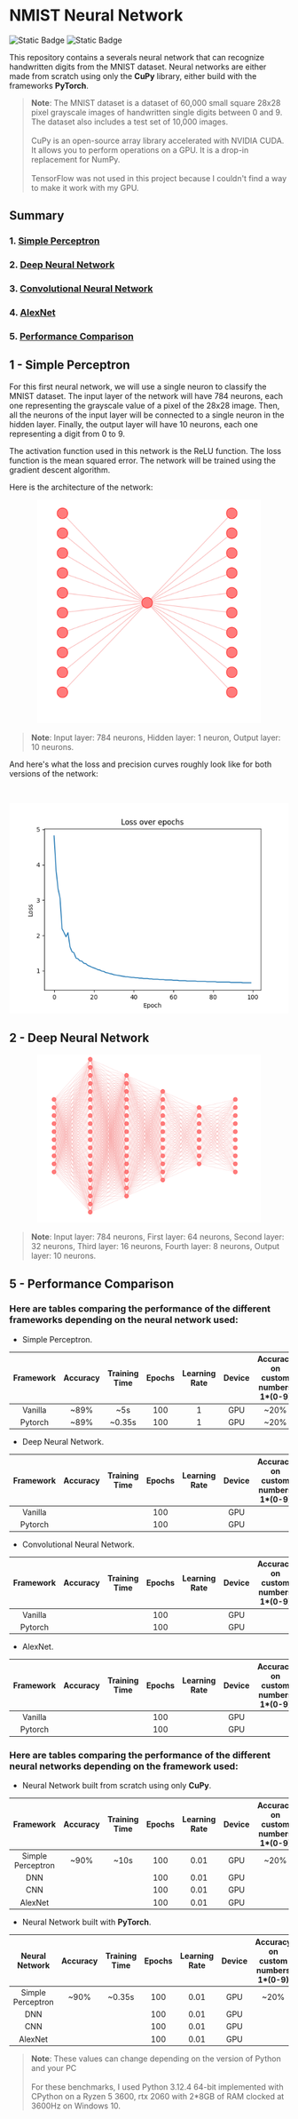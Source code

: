 # NMIST Neural Network

![Static Badge](https://img.shields.io/badge/made_in-France-red?labelColor=blue)
![Static Badge](https://img.shields.io/badge/language-Python-f7d54d?labelColor=4771a4)

This repository contains a severals neural network that can recognize handwritten digits from the MNIST dataset. Neural networks are either made from scratch using only the **CuPy** library, either build with the frameworks **PyTorch**.

> **Note**: The MNIST dataset is a dataset of 60,000 small square 28x28 pixel grayscale images of handwritten single digits between 0 and 9. The dataset also includes a test set of 10,000 images.<br><br>
> CuPy is an open-source array library accelerated with NVIDIA CUDA. It allows you to perform operations on a GPU. It is a drop-in replacement for NumPy.<br><br>
> TensorFlow was not used in this project because I couldn't find a way to make it work with my GPU.

## Summary

### 1. [Simple Perceptron](#1---simple-perceptron)

### 2. [Deep Neural Network](#2---deep-neural-network)

### 3. [Convolutional Neural Network](#3---convolutional-neural-network)

### 4. [AlexNet](4---alexnet)

### 5. [Performance Comparison](#5---performance-comparison)

## 1 - Simple Perceptron

For this first neural network, we will use a single neuron to classify the MNIST dataset. The input layer of the network will have 784 neurons, each one representing the grayscale value of a pixel of the 28x28 image. Then, all the neurons of the input layer will be connected to a single neuron in the hidden layer. Finally, the output layer will have 10 neurons, each one representing a digit from 0 to 9.

The activation function used in this network is the ReLU function. The loss function is the mean squared error. The network will be trained using the gradient descent algorithm.

Here is the architecture of the network:

<p align="center">
<img src="assets/svg/single_neuron_architecture.svg" alt="Single neuronne architecture" style="width:80%"/>
</p>

> **Note**: Input layer: 784 neurons, Hidden layer: 1 neuron, Output layer: 10 neurons.

And here's what the loss and precision curves roughly look like for both versions of the network:

<br>
<p align="center">
<img src="assets/images/loss_vs_epoch_single_neuron_scratch.png"/>
</p>

## 2 - Deep Neural Network

<p align="center">
<img src="assets/svg/deep_neural_network_architecture.svg" alt="Single neuronne architecture" style="width:80%"/>
</p>

> **Note**: Input layer: 784 neurons, First layer: 64 neurons, Second layer: 32 neurons, Third layer: 16 neurons, Fourth layer: 8 neurons, Output layer: 10 neurons.

## 5 - Performance Comparison

### Here are tables comparing the performance of the different frameworks depending on the neural network used:

- Simple Perceptron.

| Framework | Accuracy | Training Time | Epochs | Learning Rate | Device | Accuracy on custom numbers 1\*(0-9) |
| :-------: | :------: | :-----------: | :----: | :-----------: | :----: | :---------------------------------: |
|  Vanilla  |   ~89%   |      ~5s      |  100   |       1       |  GPU   |                ~20%                 |
|  Pytorch  |   ~89%   |    ~0.35s     |  100   |       1       |  GPU   |                ~20%                 |

- Deep Neural Network.

| Framework | Accuracy | Training Time | Epochs | Learning Rate | Device | Accuracy on custom numbers 1\*(0-9) |
| :-------: | :------: | :-----------: | :----: | :-----------: | :----: | :---------------------------------: |
|  Vanilla  |          |               |  100   |               |  GPU   |                                     |
|  Pytorch  |          |               |  100   |               |  GPU   |                                     |

- Convolutional Neural Network.

| Framework | Accuracy | Training Time | Epochs | Learning Rate | Device | Accuracy on custom numbers 1\*(0-9) |
| :-------: | :------: | :-----------: | :----: | :-----------: | :----: | :---------------------------------: |
|  Vanilla  |          |               |  100   |               |  GPU   |                                     |
|  Pytorch  |          |               |  100   |               |  GPU   |                                     |

- AlexNet.

| Framework | Accuracy | Training Time | Epochs | Learning Rate | Device | Accuracy on custom numbers 1\*(0-9) |
| :-------: | :------: | :-----------: | :----: | :-----------: | :----: | :---------------------------------: |
|  Vanilla  |          |               |  100   |               |  GPU   |                                     |
|  Pytorch  |          |               |  100   |               |  GPU   |                                     |

### Here are tables comparing the performance of the different neural networks depending on the framework used:

- Neural Network built from scratch using only **CuPy**.

|     Framework     | Accuracy | Training Time | Epochs | Learning Rate | Device | Accuracy on custom numbers 1\*(0-9) |
| :---------------: | :------: | :-----------: | :----: | :-----------: | :----: | :---------------------------------: |
| Simple Perceptron |   ~90%   |     ~10s      |  100   |     0.01      |  GPU   |                ~20%                 |
|        DNN        |          |               |  100   |     0.01      |  GPU   |                                     |
|        CNN        |          |               |  100   |     0.01      |  GPU   |                                     |
|      AlexNet      |          |               |  100   |     0.01      |  GPU   |                                     |

- Neural Network built with **PyTorch**.

|  Neural Network   | Accuracy | Training Time | Epochs | Learning Rate | Device | Accuracy on custom numbers 1\*(0-9) |
| :---------------: | :------: | :-----------: | :----: | :-----------: | :----: | :---------------------------------: |
| Simple Perceptron |   ~90%   |    ~0.35s     |  100   |     0.01      |  GPU   |                ~20%                 |
|        DNN        |          |               |  100   |     0.01      |  GPU   |                                     |
|        CNN        |          |               |  100   |     0.01      |  GPU   |                                     |
|      AlexNet      |          |               |  100   |     0.01      |  GPU   |                                     |

> **Note**: These values can change depending on the version of Python and your PC<br><br>
> For these benchmarks, I used Python 3.12.4 64-bit implemented with CPython on a Ryzen 5 3600, rtx 2060 with 2\*8GB of RAM clocked at 3600Hz on Windows 10.
